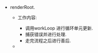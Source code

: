 
* renderRoot.
    * 工作内容:
        * 调用workLoop 进行循环单元更新.
        * 捕获错误并进行处理.
        * 走完流程之后进行善后.
    
    * 